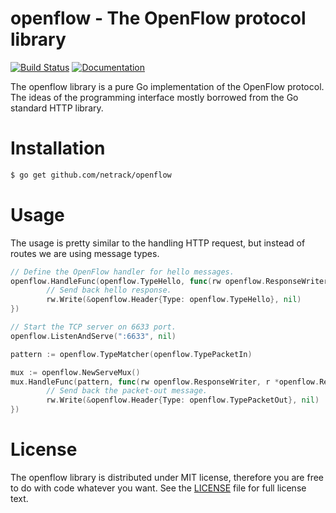 # openflow - The OpenFlow protocol library

[![Build Status][BuildStatus]](https://travis-ci.org/netrack/openflow)
[![Documentation][Documentation]](https://godoc.org/github.com/netrack/openflow)

The openflow library is a pure Go implementation of the OpenFlow protocol.
The ideas of the programming interface mostly borrowed from the Go standard
HTTP library.

# Installation

```bash
$ go get github.com/netrack/openflow
```

# Usage

The usage is pretty similar to the handling HTTP request, but instead of routes
we are using message types.

```go
// Define the OpenFlow handler for hello messages.
openflow.HandleFunc(openflow.TypeHello, func(rw openflow.ResponseWriter, r *openflow.Request) {
        // Send back hello response.
        rw.Write(&openflow.Header{Type: openflow.TypeHello}, nil)
})

// Start the TCP server on 6633 port.
openflow.ListenAndServe(":6633", nil)
```

```go
pattern := openflow.TypeMatcher(openflow.TypePacketIn)

mux := openflow.NewServeMux()
mux.HandleFunc(pattern, func(rw openflow.ResponseWriter, r *openflow.Request) {
        // Send back the packet-out message.
        rw.Write(&openflow.Header{Type: openflow.TypePacketOut}, nil)
})
```

# License

The openflow library is distributed under MIT license, therefore you are free
to do with code whatever you want. See the [LICENSE](LICENSE) file for full
license text.


[BuildStatus]:   https://travis-ci.org/netrack/openflow.svg?branch=master
[Documentation]: https://godoc.org/github.com/netrack/openflow?status.svg
